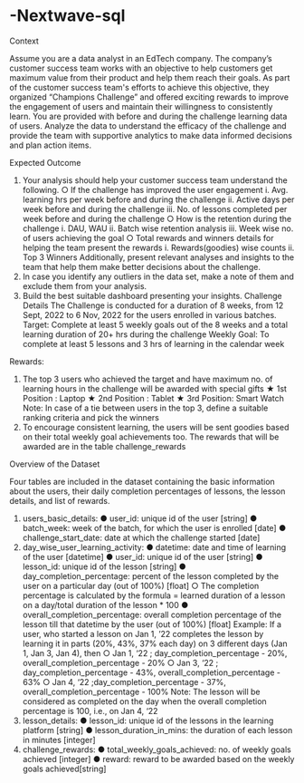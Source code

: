 # -Nextwave-sql


Context

Assume you are a data analyst in an EdTech company. The company’s customer success team works with
an objective to help customers get maximum value from their product and help them reach their goals.
As part of the customer success team's efforts to achieve this objective, they organized “Champions
Challenge” and offered exciting rewards to improve the engagement of users and maintain their
willingness to consistently learn.
You are provided with before and during the challenge learning data of users. Analyze the data to
understand the efficacy of the challenge and provide the team with supportive analytics to make data
informed decisions and plan action items.


Expected Outcome

1. Your analysis should help your customer success team understand the following.
○ If the challenge has improved the user engagement
i. Avg. learning hrs per week before and during the challenge
ii. Active days per week before and during the challenge
iii. No. of lessons completed per week before and during the challenge
○ How is the retention during the challenge
i. DAU, WAU
ii. Batch wise retention analysis
iii. Week wise no. of users achieving the goal
○ Total rewards and winners details for helping the team present the rewards
i. Rewards(goodies) wise counts
ii. Top 3 Winners
Additionally, present relevant analyses and insights to the team that help them make better
decisions about the challenge.
2. In case you identify any outliers in the data set, make a note of them and exclude them from your
analysis.
3. Build the best suitable dashboard presenting your insights.
Challenge Details
The Challenge is conducted for a duration of 8 weeks, from 12 Sept, 2022 to 6 Nov, 2022 for the users
enrolled in various batches.
Target: Complete at least 5 weekly goals out of the 8 weeks and a total learning duration of 20+ hrs
during the challenge
Weekly Goal: To complete at least 5 lessons and 3 hrs of learning in the calendar week


Rewards:

1. The top 3 users who achieved the target and have maximum no. of learning hours in the
challenge will be awarded with special gifts
★ 1st Position : Laptop
★ 2nd Position : Tablet
★ 3rd Position: Smart Watch
Note: In case of a tie between users in the top 3, define a suitable ranking criteria and pick the
winners
2. To encourage consistent learning, the users will be sent goodies based on their total weekly goal
achievements too. The rewards that will be awarded are in the table challenge_rewards



Overview of the Dataset

Four tables are included in the dataset containing the basic information about the users, their daily
completion percentages of lessons, the lesson details, and list of rewards.
1. users_basic_details:
● user_id: unique id of the user [string]
● batch_week: week of the batch, for which the user is enrolled [date]
● challenge_start_date: date at which the challenge started [date]
2. day_wise_user_learning_activity:
● datetime: date and time of learning of the user [datetime]
● user_id: unique id of the user [string]
● lesson_id: unique id of the lesson [string]
● day_completion_percentage: percent of the lesson completed by the user on a particular day
(out of 100%) [float]
○ The completion percentage is calculated by the formula = learned duration of a lesson
on a day/total duration of the lesson * 100
● overall_completion_percentage: overall completion percentage of the lesson till that datetime
by the user (out of 100%) [float]
Example: If a user, who started a lesson on Jan 1, ’22 completes the lesson by learning it
in parts (20%, 43%, 37% each day) on 3 different days (Jan 1, Jan 3, Jan 4), then
○ Jan 1, ‘22 ; day_completion_percentage - 20%, overall_completion_percentage - 20%
○ Jan 3, ‘22 ; day_completion_percentage - 43%, overall_completion_percentage - 63%
○ Jan 4, ‘22 ;day_completion_percentage - 37%, overall_completion_percentage - 100%
Note: The lesson will be considered as completed on the day when the overall completion
percentage is 100, i.e., on Jan 4, ‘22
3. lesson_details:
● lesson_id: unique id of the lessons in the learning platform [string]
● lesson_duration_in_mins: the duration of each lesson in minutes [integer]
4. challenge_rewards:
● total_weekly_goals_achieved: no. of weekly goals achieved [integer]
● reward: reward to be awarded based on the weekly goals achieved[string]
